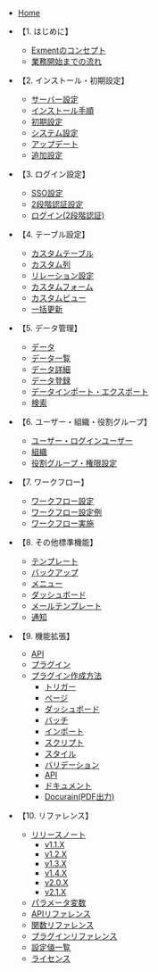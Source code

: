 * [Home](/ja/)

* 【1. はじめに】
  * [Exmentのコンセプト](/ja/concept.md)
  * [業務開始までの流れ](/ja/start_flow.md)

* 【2. インストール・初期設定】
  * [サーバー設定](/ja/server.md)
  * [インストール手順](/ja/quickstart.md)
  * [初期設定](/ja/first_setting.md)
  * [システム設定](/ja/system_setting.md)
  * [アップデート](/ja/update.md)
  * [追加設定](/ja/quickstart_more.md)

* 【3. ログイン設定】
  * [SSO設定](/ja/sso.md)
  * [2段階認証設定](/ja/login_2factor_setting.md)
  * [ログイン(2段階認証)](/ja/login_2factor.md)

* 【4. テーブル設定】
  * [カスタムテーブル](/ja/table.md)
  * [カスタム列](/ja/column.md)
  * [リレーション設定](/ja/relation.md)
  * [カスタムフォーム](/ja/form.md)
  * [カスタムビュー](/ja/view.md)
  * [一括更新](/ja/mass_update.md)

* 【5. データ管理】
  * [データ](/ja/data.md)
  * [データ一覧](/ja/data_grid.md)
  * [データ詳細](/ja/data_details.md)  
  * [データ登録](/ja/data_form.md)
  * [データインポート・エクスポート](/ja/data_import_export.md)
  * [検索](/ja/search.md)

* 【6. ユーザー・組織・役割グループ】
  * [ユーザー・ログインユーザー](/ja/user.md)
  * [組織](/ja/organization.md)
  * [役割グループ・権限設定](/ja/role_group.md)
 
* 【7. ワークフロー】
  * [ワークフロー設定](/ja/workflow_setting.md)
  * [ワークフロー設定例](/ja/workflow_example.md)
  * [ワークフロー実施](/ja/workflow_execution.md)
 
* 【8. その他標準機能】
  * [テンプレート](/ja/template.md)
  * [バックアップ](/ja/backup.md)
  * [メニュー](/ja/menu.md)
  * [ダッシュボード](/ja/dashboard.md)
  * [メールテンプレート](/ja/mail.md)
  * [通知](/ja/notify.md)

* 【9. 機能拡張】
  * [API](/ja/api.md)
  * [プラグイン](/ja/plugin.md)
  * [プラグイン作成方法](/ja/plugin_quickstart.md)
    * [トリガー](/ja/plugin_quickstart_trigger.md)
    * [ページ](/ja/plugin_quickstart_page.md)
    * [ダッシュボード](/ja/plugin_quickstart_dashboard.md)
    * [バッチ](/ja/plugin_quickstart_batch.md)
    * [インポート](/ja/plugin_quickstart_import.md)
    * [スクリプト](/ja/plugin_quickstart_script.md)
    * [スタイル](/ja/plugin_quickstart_style.md)
    * [バリデーション](/ja/plugin_quickstart_validate.md)
    * [API](/ja/plugin_quickstart_api.md)
    * [ドキュメント](/ja/plugin_quickstart_document.md)
    * [Docurain(PDF出力)](/ja/plugin_quickstart_docurain.md)
  
* 【10. リファレンス】
  * [リリースノート](/ja/release_note.md)
    * [v1.1.X](/ja/update/v1_1.md)
    * [v1.2.X](/ja/update/v1_2.md)
    * [v1.3.X](/ja/update/v1_3.md)
    * [v1.4.X](/ja/update/v1_4.md)
    * [v2.0.X](/ja/update/v2_0.md)
    * [v2.1.X](/ja/update/v2_1.md)
  * [パラメータ変数](/ja/params.md)
  * [APIリファレンス](https://exment.net/reference/ja/webapi.html)
  * [関数リファレンス](/ja/func_reference.md)
  * [プラグインリファレンス](/ja/plugin_reference.md)
  * [設定値一覧](/ja/config.md)
  * [ライセンス](/ja/license.md)
